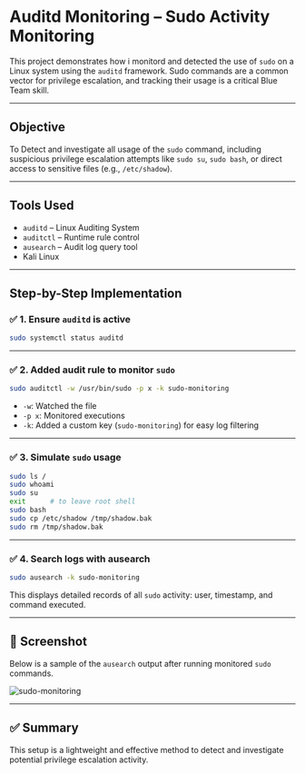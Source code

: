 #  Auditd Monitoring – Sudo Activity Monitoring

This project demonstrates how i monitord and detected the use of `sudo` on a Linux system using the `auditd` framework. Sudo commands are a common vector for privilege escalation, and tracking their usage is a critical Blue Team skill.

---

##  Objective

To Detect and investigate all usage of the `sudo` command, including suspicious privilege escalation attempts like `sudo su`, `sudo bash`, or direct access to sensitive files (e.g., `/etc/shadow`).

---

##  Tools Used

- `auditd` – Linux Auditing System
- `auditctl` – Runtime rule control
- `ausearch` – Audit log query tool
- Kali Linux

---

##  Step-by-Step Implementation

### ✅ 1. Ensure `auditd` is active

```bash
sudo systemctl status auditd
````

---

### ✅ 2. Added audit rule to monitor `sudo`

```bash
sudo auditctl -w /usr/bin/sudo -p x -k sudo-monitoring
```

* `-w`: Watched the file
* `-p x`: Monitored executions
* `-k`: Added a custom key (`sudo-monitoring`) for easy log filtering

---

### ✅ 3. Simulate `sudo` usage

```bash
sudo ls /
sudo whoami
sudo su
exit      # to leave root shell
sudo bash
sudo cp /etc/shadow /tmp/shadow.bak
sudo rm /tmp/shadow.bak
```

---

### ✅ 4. Search logs with ausearch

```bash
sudo ausearch -k sudo-monitoring
```

This displays detailed records of all `sudo` activity: user, timestamp, and command executed.

---

## 📸 Screenshot

Below is a sample of the `ausearch` output after running monitored `sudo` commands.

![sudo-monitoring](./screenshot.png)

---

## ✅ Summary

This setup is a lightweight and effective method to detect and investigate potential privilege escalation activity.

```
